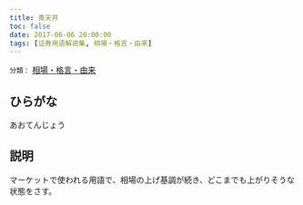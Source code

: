 ```yaml
---
title: 青天井
toc: false
date: 2017-06-06 20:00:00
tags: [证券用语解说集, 相場・格言・由来]
---
```


`分類：` [相場・格言・由来](/tags/相場・格言・由来/)

## ひらがな

あおてんじょう

## 説明

マーケットで使われる用語で、相場の上げ基調が続き、どこまでも上がりそうな状態をさす。

